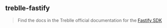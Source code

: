 ## treblle-fastify

> Find the docs in the Treblle official documentation for the [Fastify SDK](https://docs.treblle.com/en/integrations/fastify)

